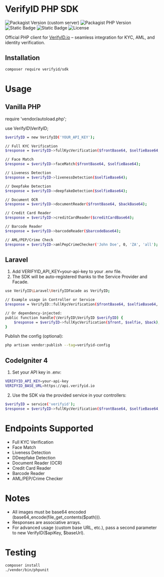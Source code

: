 # VerifyID PHP SDK

![Packagist Version (custom server)](https://img.shields.io/packagist/v/verifyid/sdk)
![Packagist PHP Version](https://img.shields.io/packagist/dependency-v/verifyid/sdk/php)
![Static Badge](https://img.shields.io/badge/php-Laravel-purple)
![Static Badge](https://img.shields.io/badge/php-CodeIgnitor-yellow)
![License](https://img.shields.io/github/license/omnisolinfotech/verifyid-sdk-php)

Official PHP client for [VerifyID.io](https://api.verifyid.io) – seamless integration for KYC, AML, and identity verification.

## Installation

```bash
composer require verifyid/sdk
```
# Usage
## Vanilla PHP

require 'vendor/autoload.php';

use VerifyID\VerifyID;
```bash
$verifyID = new VerifyID('YOUR_API_KEY');

// Full KYC Verification
$response = $verifyID->fullKycVerification($frontBase64, $selfieBase64, $backBase64);

// Face Match
$response = $verifyID->faceMatch($frontBase64, $selfieBase64);

// Liveness Detection
$response = $verifyID->livenessDetection($selfieBase64);

// Deepfake Detection
$response = $verifyID->deepfakeDetection($selfieBase64);

// Document OCR
$response = $verifyID->documentReader($frontBase64, $backBase64);

// Credit Card Reader
$response = $verifyID->creditCardReader($creditCardBase64);

// Barcode Reader
$response = $verifyID->barcodeReader($barcodeBase64);

// AML/PEP/Crime Check
$response = $verifyID->amlPepCrimeChecker('John Doe', 0, 'ZA', 'all');
```

## Laravel
1. Add VERIFYID_API_KEY=your-api-key to your .env file.
2. The SDK will be auto-registered thanks to the Service Provider and Facade.
```bash
use VerifyID\Laravel\VerifyIDFacade as VerifyID;

// Example usage in Controller or Service
$response = VerifyID::fullKycVerification($frontBase64, $selfieBase64, $backBase64);

// Or dependency-injected:
public function handle(\VerifyID\VerifyID $verifyID) {
    $response = $verifyID->fullKycVerification($front, $selfie, $back);
}
```

Publish the config (optional):
```bash
php artisan vendor:publish --tag=verifyid-config
```
## CodeIgniter 4
1. Set your API key in .env:
```bash
VERIFYID_API_KEY=your-api-key
VERIFYID_BASE_URL=https://api.verifyid.io
```
2. Use the SDK via the provided service in your controllers:
```bash
$verifyID = service('verifyid');
$response = $verifyID->fullKycVerification($frontBase64, $selfieBase64, $backBase64);
```

# Endpoints Supported
* Full KYC Verification
* Face Match
* Liveness Detection
* DDeepfake Detection
* Document Reader (OCR)
* Credit Card Reader
* Barcode Reader
* AML/PEP/Crime Checker

# Notes
* All images must be base64 encoded (base64_encode(file_get_contents($path))).
* Responses are associative arrays.
* For advanced usage (custom base URL, etc.), pass a second parameter to new VerifyID($apiKey, $baseUrl).

# Testing
```bash
composer install
./vendor/bin/phpunit
```